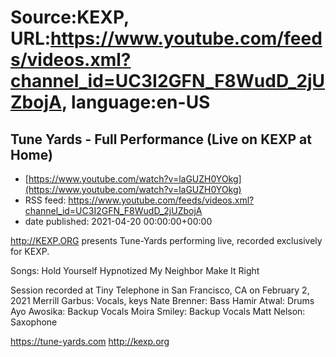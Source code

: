 # Source:KEXP, URL:https://www.youtube.com/feeds/videos.xml?channel_id=UC3I2GFN_F8WudD_2jUZbojA, language:en-US

## Tune Yards - Full Performance (Live on KEXP at Home)
 - [https://www.youtube.com/watch?v=laGUZH0YOkg](https://www.youtube.com/watch?v=laGUZH0YOkg)
 - RSS feed: https://www.youtube.com/feeds/videos.xml?channel_id=UC3I2GFN_F8WudD_2jUZbojA
 - date published: 2021-04-20 00:00:00+00:00

http://KEXP.ORG presents Tune-Yards performing live, recorded exclusively for KEXP.

Songs:
Hold Yourself
Hypnotized
My Neighbor
Make It Right

Session recorded at Tiny Telephone in San Francisco, CA on February 2, 2021
Merrill Garbus: Vocals, keys
Nate Brenner: Bass
Hamir Atwal: Drums
Ayo Awosika: Backup Vocals
Moira Smiley: Backup Vocals
Matt Nelson: Saxophone

https://tune-yards.com
http://kexp.org

